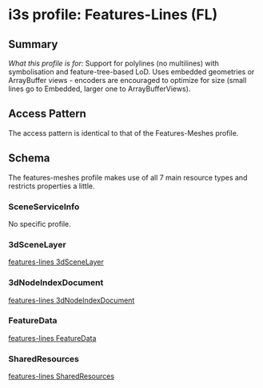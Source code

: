 # i3s profile: Features-Lines (FL)

## Summary

*What this profile is for:* Support for polylines (no multilines) with symbolisation and feature-tree-based LoD. 
Uses embedded geometries or ArrayBuffer views - encoders are encouraged to optimize for size (small lines go to Embedded, larger one to ArrayBufferViews).

## Access Pattern

<p>The access pattern is identical to that of the Features-Meshes profile.</p>

## Schema

The features-meshes profile makes use of all 7 main resource types and restricts properties a little.

### SceneServiceInfo

No specific profile.

### 3dSceneLayer

[features-lines 3dSceneLayer](./profiles/profiles/features-lines/rules/docs/3dSceneLayerRules.html)

### 3dNodeIndexDocument

[features-lines 3dNodeIndexDocument](./profiles/profiles/features-lines/rules/docs/3dNodeIndexDocumentRules.html)

### FeatureData

[features-lines FeatureData](./profiles/profiles/features-lines/rules/docs/FeatureDataRules.html)

### SharedResources

[features-lines SharedResources](./profiles/profiles/features-lines/rules/docs/SharedResourceRules.html)